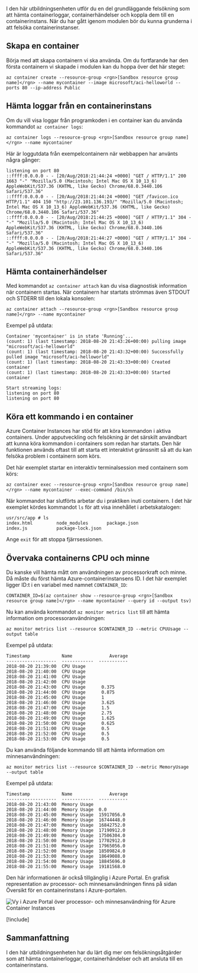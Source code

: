 I den här utbildningsenheten utför du en del grundläggande felsökning som att hämta containerloggar, containerhändelser och koppla dem till en containerinstans. När du har gått igenom modulen bör du kunna grunderna i att felsöka containerinstanser.

## <a name="create-a-container"></a>Skapa en container

Börja med att skapa containern vi ska använda. Om du fortfarande har den första containern vi skapade i modulen kan du hoppa över det här steget:

```azurecli
az container create --resource-group <rgn>[Sandbox resource group name]</rgn> --name mycontainer --image microsoft/aci-helloworld --ports 80 --ip-address Public
```

## <a name="get-logs-from-a-container-instance"></a>Hämta loggar från en containerinstans

Om du vill visa loggar från programkoden i en container kan du använda kommandot `az container logs`:

```azazurecli
az container logs --resource-group <rgn>[Sandbox resource group name]</rgn> --name mycontainer
```

Här är loggutdata från exempelcontainern när webbappen har använts några gånger:

```output
listening on port 80
::ffff:0.0.0.0 - - [20/Aug/2018:21:44:24 +0000] "GET / HTTP/1.1" 200 1663 "-" "Mozilla/5.0 (Macintosh; Intel Mac OS X 10_13_6) AppleWebKit/537.36 (KHTML, like Gecko) Chrome/68.0.3440.106 Safari/537.36"
::ffff:0.0.0.0 - - [20/Aug/2018:21:44:24 +0000] "GET /favicon.ico HTTP/1.1" 404 150 "http://23.101.136.193/" "Mozilla/5.0 (Macintosh; Intel Mac OS X 10_13_6) AppleWebKit/537.36 (KHTML, like Gecko) Chrome/68.0.3440.106 Safari/537.36"
::ffff:0.0.0.0 - - [20/Aug/2018:21:44:25 +0000] "GET / HTTP/1.1" 304 - "-" "Mozilla/5.0 (Macintosh; Intel Mac OS X 10_13_6) AppleWebKit/537.36 (KHTML, like Gecko) Chrome/68.0.3440.106 Safari/537.36"
::ffff:0.0.0.0 - - [20/Aug/2018:21:44:27 +0000] "GET / HTTP/1.1" 304 - "-" "Mozilla/5.0 (Macintosh; Intel Mac OS X 10_13_6) AppleWebKit/537.36 (KHTML, like Gecko) Chrome/68.0.3440.106 Safari/537.36"
```

## <a name="get-container-events"></a>Hämta containerhändelser

Med kommandot `az container attach` kan du visa diagnostisk information när containern startas. När containern har startats strömmas även STDOUT och STDERR till den lokala konsolen:

```azazurecli
az container attach --resource-group <rgn>[Sandbox resource group name]</rgn> --name mycontainer
```

Exempel på utdata:


```output
Container 'mycontainer' is in state 'Running'...
(count: 1) (last timestamp: 2018-08-20 21:43:26+00:00) pulling image "microsoft/aci-helloworld"
(count: 1) (last timestamp: 2018-08-20 21:43:32+00:00) Successfully pulled image "microsoft/aci-helloworld"
(count: 1) (last timestamp: 2018-08-20 21:43:33+00:00) Created container
(count: 1) (last timestamp: 2018-08-20 21:43:33+00:00) Started container

Start streaming logs:
listening on port 80
listening on port 80
```

## <a name="execute-a-command-in-a-container"></a>Köra ett kommando i en container

Azure Container Instances har stöd för att köra kommandon i aktiva containers. Under apputveckling och felsökning är det särskilt användbart att kunna köra kommandon i containers som redan har startats. Den här funktionen används oftast till att starta ett interaktivt gränssnitt så att du kan felsöka problem i containern som körs.

Det här exemplet startar en interaktiv terminalsession med containern som körs:

```azurecli
az container exec --resource-group <rgn>[Sandbox resource group name]</rgn> --name mycontainer --exec-command /bin/sh
```

När kommandot har slutförts arbetar du i praktiken inuti containern. I det här exemplet kördes kommandot `ls` för att visa innehållet i arbetskatalogen:

```output
usr/src/app # ls
index.html         node_modules       package.json
index.js           package-lock.json
```

Ange `exit` för att stoppa fjärrsessionen.

## <a name="monitor-container-cpu-and-memory"></a>Övervaka containerns CPU och minne

Du kanske vill hämta mått om användningen av processorkraft och minne. Då måste du först hämta Azure-containerinstansens ID. I det här exemplet ligger ID:t i en variabel med namnet `CONTAINER_ID`:

```azurecli
CONTAINER_ID=$(az container show --resource-group <rgn>[Sandbox resource group name]</rgn> --name mycontainer --query id --output tsv)
```

Nu kan använda kommandot `az monitor metrics list` till att hämta information om processoranvändningen:

```azurecli
az monitor metrics list --resource $CONTAINER_ID --metric CPUUsage --output table
```

Exempel på utdata:

```output
Timestamp            Name              Average
-------------------  ------------  -----------
2018-08-20 21:39:00  CPU Usage
2018-08-20 21:40:00  CPU Usage
2018-08-20 21:41:00  CPU Usage
2018-08-20 21:42:00  CPU Usage
2018-08-20 21:43:00  CPU Usage      0.375
2018-08-20 21:44:00  CPU Usage      0.875
2018-08-20 21:45:00  CPU Usage      1
2018-08-20 21:46:00  CPU Usage      3.625
2018-08-20 21:47:00  CPU Usage      1.5
2018-08-20 21:48:00  CPU Usage      2.75
2018-08-20 21:49:00  CPU Usage      1.625
2018-08-20 21:50:00  CPU Usage      0.625
2018-08-20 21:51:00  CPU Usage      0.5
2018-08-20 21:52:00  CPU Usage      0.5
2018-08-20 21:53:00  CPU Usage      0.5
```

Du kan använda följande kommando till att hämta information om minnesanvändningen:

```azurecli
az monitor metrics list --resource $CONTAINER_ID --metric MemoryUsage --output table
```

Exempel på utdata:

```output
Timestamp            Name              Average
-------------------  ------------  -----------
2018-08-20 21:43:00  Memory Usage
2018-08-20 21:44:00  Memory Usage  0.0
2018-08-20 21:45:00  Memory Usage  15917056.0
2018-08-20 21:46:00  Memory Usage  16744448.0
2018-08-20 21:47:00  Memory Usage  16842752.0
2018-08-20 21:48:00  Memory Usage  17190912.0
2018-08-20 21:49:00  Memory Usage  17506304.0
2018-08-20 21:50:00  Memory Usage  17702912.0
2018-08-20 21:51:00  Memory Usage  17965056.0
2018-08-20 21:52:00  Memory Usage  18509824.0
2018-08-20 21:53:00  Memory Usage  18649088.0
2018-08-20 21:54:00  Memory Usage  18845696.0
2018-08-20 21:55:00  Memory Usage  19181568.0
```

Den här informationen är också tillgänglig i Azure Portal. En grafisk representation av processor- och minnesanvändningen finns på sidan Översikt för en containerinstans i Azure-portalen.

![Vy i Azure Portal över processor- och minnesanvändning för Azure Container Instances](../media-draft/cpu-memory.png)

[!include[](../../../includes/azure-sandbox-cleanup.md)]

## <a name="summary"></a>Sammanfattning

I den här utbildningsenheten har du lärt dig mer om felsökningsåtgärder som att hämta containerloggar, containerhändelser och att ansluta till en containerinstans.